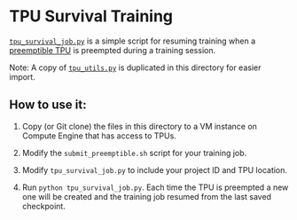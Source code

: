 # TPU Survival Training

[`tpu_survival_job.py`](tpu_survival_job.py) is a simple script for resuming training when a [preemptible TPU](https://cloud.google.com/tpu/docs/preemptible) is preempted during a training session.

Note: A copy of [`tpu_utils.py`](../tpu_utils.py) is duplicated in this directory for easier import.


## How to use it:

1. Copy (or Git clone) the files in this directory to a VM instance on Compute Engine that has access to TPUs.

1. Modify the `submit_preemptible.sh` script for your training job.  

1. Modify `tpu_survival_job.py` to include your project ID and TPU location.

1. Run `python tpu_survival_job.py`.  Each time the TPU is preempted a new one will be created and the training job resumed from the last saved checkpoint.
